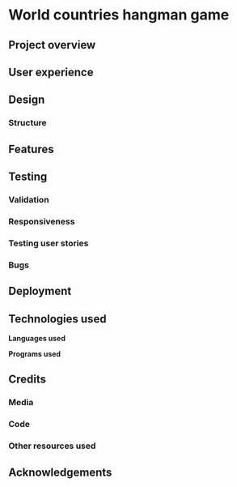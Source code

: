 # World countries hangman game


## Project overview


## User experience


## Design


### Structure


## Features 


## Testing


### Validation


### Responsiveness


### Testing user stories


### Bugs


## Deployment


## Technologies used
**Languages used**


**Programs used**


## Credits


### Media


### Code


### Other resources used


##  Acknowledgements
